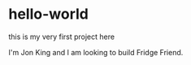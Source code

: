 # hello-world
this is my very first project here 

I'm Jon King and I am looking to build Fridge Friend.

